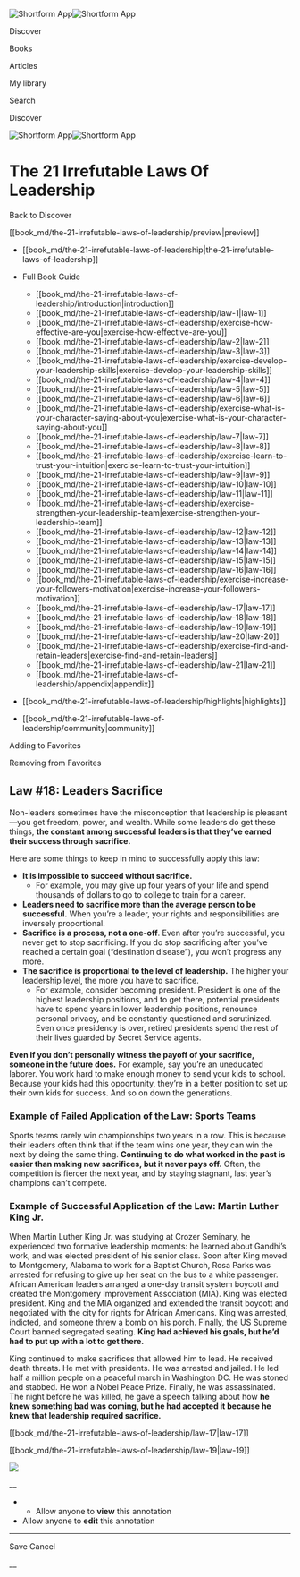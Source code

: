 ![Shortform App](/img/logo.36a2399e.svg)![Shortform App](/img/logo-dark.70c1b072.svg)

Discover

Books

Articles

My library

Search

Discover

![Shortform App](/img/logo.36a2399e.svg)![Shortform App](/img/logo-dark.70c1b072.svg)

# The 21 Irrefutable Laws Of Leadership

Back to Discover

[[book_md/the-21-irrefutable-laws-of-leadership/preview|preview]]

  * [[book_md/the-21-irrefutable-laws-of-leadership|the-21-irrefutable-laws-of-leadership]]
  * Full Book Guide

    * [[book_md/the-21-irrefutable-laws-of-leadership/introduction|introduction]]
    * [[book_md/the-21-irrefutable-laws-of-leadership/law-1|law-1]]
    * [[book_md/the-21-irrefutable-laws-of-leadership/exercise-how-effective-are-you|exercise-how-effective-are-you]]
    * [[book_md/the-21-irrefutable-laws-of-leadership/law-2|law-2]]
    * [[book_md/the-21-irrefutable-laws-of-leadership/law-3|law-3]]
    * [[book_md/the-21-irrefutable-laws-of-leadership/exercise-develop-your-leadership-skills|exercise-develop-your-leadership-skills]]
    * [[book_md/the-21-irrefutable-laws-of-leadership/law-4|law-4]]
    * [[book_md/the-21-irrefutable-laws-of-leadership/law-5|law-5]]
    * [[book_md/the-21-irrefutable-laws-of-leadership/law-6|law-6]]
    * [[book_md/the-21-irrefutable-laws-of-leadership/exercise-what-is-your-character-saying-about-you|exercise-what-is-your-character-saying-about-you]]
    * [[book_md/the-21-irrefutable-laws-of-leadership/law-7|law-7]]
    * [[book_md/the-21-irrefutable-laws-of-leadership/law-8|law-8]]
    * [[book_md/the-21-irrefutable-laws-of-leadership/exercise-learn-to-trust-your-intuition|exercise-learn-to-trust-your-intuition]]
    * [[book_md/the-21-irrefutable-laws-of-leadership/law-9|law-9]]
    * [[book_md/the-21-irrefutable-laws-of-leadership/law-10|law-10]]
    * [[book_md/the-21-irrefutable-laws-of-leadership/law-11|law-11]]
    * [[book_md/the-21-irrefutable-laws-of-leadership/exercise-strengthen-your-leadership-team|exercise-strengthen-your-leadership-team]]
    * [[book_md/the-21-irrefutable-laws-of-leadership/law-12|law-12]]
    * [[book_md/the-21-irrefutable-laws-of-leadership/law-13|law-13]]
    * [[book_md/the-21-irrefutable-laws-of-leadership/law-14|law-14]]
    * [[book_md/the-21-irrefutable-laws-of-leadership/law-15|law-15]]
    * [[book_md/the-21-irrefutable-laws-of-leadership/law-16|law-16]]
    * [[book_md/the-21-irrefutable-laws-of-leadership/exercise-increase-your-followers-motivation|exercise-increase-your-followers-motivation]]
    * [[book_md/the-21-irrefutable-laws-of-leadership/law-17|law-17]]
    * [[book_md/the-21-irrefutable-laws-of-leadership/law-18|law-18]]
    * [[book_md/the-21-irrefutable-laws-of-leadership/law-19|law-19]]
    * [[book_md/the-21-irrefutable-laws-of-leadership/law-20|law-20]]
    * [[book_md/the-21-irrefutable-laws-of-leadership/exercise-find-and-retain-leaders|exercise-find-and-retain-leaders]]
    * [[book_md/the-21-irrefutable-laws-of-leadership/law-21|law-21]]
    * [[book_md/the-21-irrefutable-laws-of-leadership/appendix|appendix]]
  * [[book_md/the-21-irrefutable-laws-of-leadership/highlights|highlights]]
  * [[book_md/the-21-irrefutable-laws-of-leadership/community|community]]



Adding to Favorites 

Removing from Favorites 

## Law #18: Leaders Sacrifice

Non-leaders sometimes have the misconception that leadership is pleasant—you get freedom, power, and wealth. While some leaders do get these things, **the constant among successful leaders is that they’ve earned their success through sacrifice.**

Here are some things to keep in mind to successfully apply this law:

  * **It is impossible to succeed without sacrifice.**
    * For example, you may give up four years of your life and spend thousands of dollars to go to college to train for a career.
  * **Leaders need to sacrifice more than the average person to be successful.** When you’re a leader, your rights and responsibilities are inversely proportional.
  * **Sacrifice is a process, not a one-off**. Even after you’re successful, you never get to stop sacrificing. If you do stop sacrificing after you’ve reached a certain goal (“destination disease”), you won’t progress any more.
  * **The sacrifice is proportional to the level of leadership.** The higher your leadership level, the more you have to sacrifice.
    * For example, consider becoming president. President is one of the highest leadership positions, and to get there, potential presidents have to spend years in lower leadership positions, renounce personal privacy, and be constantly questioned and scrutinized. Even once presidency is over, retired presidents spend the rest of their lives guarded by Secret Service agents.



**Even if you don’t personally witness the payoff of your sacrifice, someone in the future does.** For example, say you’re an uneducated laborer. You work hard to make enough money to send your kids to school. Because your kids had this opportunity, they’re in a better position to set up their own kids for success. And so on down the generations.

### Example of Failed Application of the Law: Sports Teams

Sports teams rarely win championships two years in a row. This is because their leaders often think that if the team wins one year, they can win the next by doing the same thing. **Continuing to do what worked in the past is easier than making new sacrifices, but it never pays off.** Often, the competition is fiercer the next year, and by staying stagnant, last year’s champions can’t compete.

### Example of Successful Application of the Law: Martin Luther King Jr.

When Martin Luther King Jr. was studying at Crozer Seminary, he experienced two formative leadership moments: he learned about Gandhi’s work, and was elected president of his senior class. Soon after King moved to Montgomery, Alabama to work for a Baptist Church, Rosa Parks was arrested for refusing to give up her seat on the bus to a white passenger. African American leaders arranged a one-day transit system boycott and created the Montgomery Improvement Association (MIA). King was elected president. King and the MIA organized and extended the transit boycott and negotiated with the city for rights for African Americans. King was arrested, indicted, and someone threw a bomb on his porch. Finally, the US Supreme Court banned segregated seating. **King had achieved his goals, but he’d had to put up with a lot to get there.**

King continued to make sacrifices that allowed him to lead. He received death threats. He met with presidents. He was arrested and jailed. He led half a million people on a peaceful march in Washington DC. He was stoned and stabbed. He won a Nobel Peace Prize. Finally, he was assassinated. The night before he was killed, he gave a speech talking about how **he knew something bad was coming, but he had accepted it because he knew that leadership required sacrifice.**

[[book_md/the-21-irrefutable-laws-of-leadership/law-17|law-17]]

[[book_md/the-21-irrefutable-laws-of-leadership/law-19|law-19]]

![](https://bat.bing.com/action/0?ti=56018282&Ver=2&mid=44619183-5328-458a-a5fd-bac705268656&sid=f30c5e70639211ee87d33f0876d93783&vid=f30c9700639211eeb3a75d830392c94f&vids=0&msclkid=N&pi=0&lg=en-US&sw=800&sh=600&sc=24&nwd=1&tl=Shortform%20%7C%20Book&p=https%3A%2F%2Fwww.shortform.com%2Fapp%2Fbook%2Fthe-21-irrefutable-laws-of-leadership%2Flaw-18&r=&lt=436&evt=pageLoad&sv=1&rn=457679)

__

  *   * Allow anyone to **view** this annotation
  * Allow anyone to **edit** this annotation



* * *

Save Cancel

__



